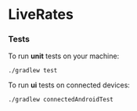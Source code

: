 # LiveRates


### Tests

To run **unit** tests on your machine:

``` 
./gradlew test
``` 

To run **ui** tests on connected devices:

``` 
./gradlew connectedAndroidTest
``` 


